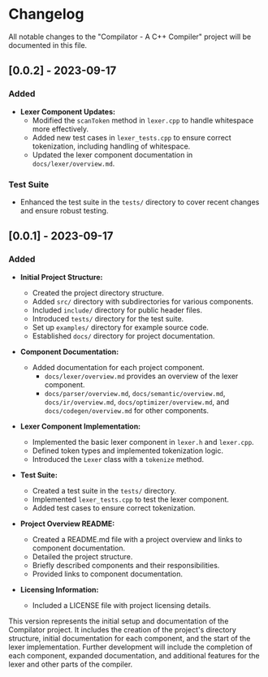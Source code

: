 # Changelog

All notable changes to the "Compilator - A C++ Compiler" project will be documented in this file.

## [0.0.2] - 2023-09-17

### Added

- **Lexer Component Updates:**
  - Modified the `scanToken` method in `lexer.cpp` to handle whitespace more effectively.
  - Added new test cases in `lexer_tests.cpp` to ensure correct tokenization, including handling of whitespace.
  - Updated the lexer component documentation in `docs/lexer/overview.md`.

### Test Suite
- Enhanced the test suite in the `tests/` directory to cover recent changes and ensure robust testing.

## [0.0.1] - 2023-09-17

### Added

- **Initial Project Structure:**
  - Created the project directory structure.
  - Added `src/` directory with subdirectories for various components.
  - Included `include/` directory for public header files.
  - Introduced `tests/` directory for the test suite.
  - Set up `examples/` directory for example source code.
  - Established `docs/` directory for project documentation.

- **Component Documentation:**
  - Added documentation for each project component.
    - `docs/lexer/overview.md` provides an overview of the lexer component.
    - `docs/parser/overview.md`, `docs/semantic/overview.md`, `docs/ir/overview.md`, `docs/optimizer/overview.md`, and `docs/codegen/overview.md` for other components.

- **Lexer Component Implementation:**
  - Implemented the basic lexer component in `lexer.h` and `lexer.cpp`.
  - Defined token types and implemented tokenization logic.
  - Introduced the `Lexer` class with a `tokenize` method.

- **Test Suite:**
  - Created a test suite in the `tests/` directory.
  - Implemented `lexer_tests.cpp` to test the lexer component.
  - Added test cases to ensure correct tokenization.

- **Project Overview README:**
  - Created a README.md file with a project overview and links to component documentation.
  - Detailed the project structure.
  - Briefly described components and their responsibilities.
  - Provided links to component documentation.

- **Licensing Information:**
  - Included a LICENSE file with project licensing details.

This version represents the initial setup and documentation of the Compilator project. It includes the creation of the project's directory structure, initial documentation for each component, and the start of the lexer implementation. Further development will include the completion of each component, expanded documentation, and additional features for the lexer and other parts of the compiler.
